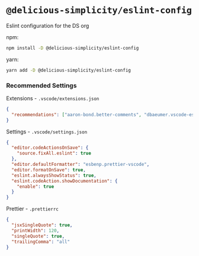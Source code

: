 # `@delicious-simplicity/eslint-config`

Eslint configuration for the DS org

npm:

```bash
npm install -D @delicious-simplicity/eslint-config
```

yarn:

```bash
yarn add -D @delicious-simplicity/eslint-config
```

### Recommended Settings

Extensions - `.vscode/extensions.json`

```json
{
  "recommendations": ["aaron-bond.better-comments", "dbaeumer.vscode-eslint", "esbenp.prettier-vscode"]
}
```

Settings - `.vscode/settings.json`

```json
{
  "editor.codeActionsOnSave": {
    "source.fixAll.eslint": true
  },
  "editor.defaultFormatter": "esbenp.prettier-vscode",
  "editor.formatOnSave": true,
  "eslint.alwaysShowStatus": true,
  "eslint.codeAction.showDocumentation": {
    "enable": true
  }
}
```

Prettier - `.prettierrc`

```json
{
  "jsxSingleQuote": true,
  "printWidth": 120,
  "singleQuote": true,
  "trailingComma": "all"
}
```
